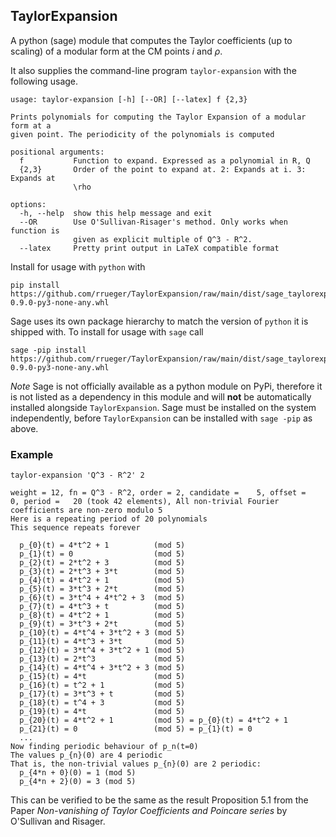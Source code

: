 TaylorExpansion
--------------

A python (sage) module that computes the Taylor coefficients (up to scaling) of
a modular form at the CM points $i$ and $\rho$.

It also supplies the command-line program `taylor-expansion` with the following
usage.

```
usage: taylor-expansion [-h] [--OR] [--latex] f {2,3}

Prints polynomials for computing the Taylor Expansion of a modular form at a
given point. The periodicity of the polynomials is computed

positional arguments:
  f           Function to expand. Expressed as a polynomial in R, Q
  {2,3}       Order of the point to expand at. 2: Expands at i. 3: Expands at
              \rho

options:
  -h, --help  show this help message and exit
  --OR        Use O'Sullivan-Risager's method. Only works when function is
              given as explicit multiple of Q^3 - R^2.
  --latex     Pretty print output in LaTeX compatible format
```

Install for usage with `python` with

    pip install https://github.com/rrueger/TaylorExpansion/raw/main/dist/sage_taylorexpansion-0.9.0-py3-none-any.whl

Sage uses its own package hierarchy to match the version of `python` it is
shipped with. To install for usage with `sage` call

    sage -pip install https://github.com/rrueger/TaylorExpansion/raw/main/dist/sage_taylorexpansion-0.9.0-py3-none-any.whl

*Note* Sage is not officially available as a python module on PyPi, therefore it
is not listed as a dependency in this module and will **not** be automatically
installed alongside `TaylorExpansion`. Sage must be installed on the system
independently, before `TaylorExpansion` can be installed with `sage -pip` as
above.

### Example

    taylor-expansion 'Q^3 - R^2' 2


```
weight = 12, fn = Q^3 - R^2, order = 2, candidate =    5, offset =    0, period =   20 (took 42 elements), All non-trivial Fourier coefficients are non-zero modulo 5
Here is a repeating period of 20 polynomials
This sequence repeats forever

  p_{0}(t) = 4*t^2 + 1          (mod 5)
  p_{1}(t) = 0                  (mod 5)
  p_{2}(t) = 2*t^2 + 3          (mod 5)
  p_{3}(t) = 2*t^3 + 3*t        (mod 5)
  p_{4}(t) = 4*t^2 + 1          (mod 5)
  p_{5}(t) = 3*t^3 + 2*t        (mod 5)
  p_{6}(t) = 3*t^4 + 4*t^2 + 3  (mod 5)
  p_{7}(t) = 4*t^3 + t          (mod 5)
  p_{8}(t) = 4*t^2 + 1          (mod 5)
  p_{9}(t) = 3*t^3 + 2*t        (mod 5)
  p_{10}(t) = 4*t^4 + 3*t^2 + 3 (mod 5)
  p_{11}(t) = 4*t^3 + 3*t       (mod 5)
  p_{12}(t) = 3*t^4 + 3*t^2 + 1 (mod 5)
  p_{13}(t) = 2*t^3             (mod 5)
  p_{14}(t) = 4*t^4 + 3*t^2 + 3 (mod 5)
  p_{15}(t) = 4*t               (mod 5)
  p_{16}(t) = t^2 + 1           (mod 5)
  p_{17}(t) = 3*t^3 + t         (mod 5)
  p_{18}(t) = t^4 + 3           (mod 5)
  p_{19}(t) = 4*t               (mod 5)
  p_{20}(t) = 4*t^2 + 1         (mod 5) = p_{0}(t) = 4*t^2 + 1
  p_{21}(t) = 0                 (mod 5) = p_{1}(t) = 0
  ...
Now finding periodic behaviour of p_n(t=0)
The values p_{n}(0) are 4 periodic
That is, the non-trivial values p_{n}(0) are 2 periodic:
  p_{4*n + 0}(0) = 1 (mod 5)
  p_{4*n + 2}(0) = 3 (mod 5)
```

This can be verified to be the same as the result Proposition 5.1 from the Paper
_Non-vanishing of Taylor Coefficients and Poincare series_ by O'Sullivan and
Risager.
